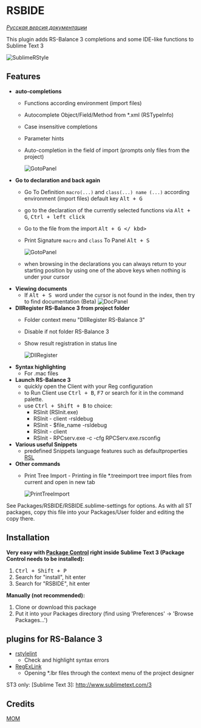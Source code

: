 # RSBIDE

*[Русская версия документации](readme_ru.md)*

This plugin adds RS-Balance 3 completions and some IDE-like functions to Sublime Text 3

![SublimeRStyle](https://raw.github.com/mom1/RSBIDE/master/screenshot/SublimeRStyle.jpg)

Features
------------

* **auto-completions** 
    * Functions according environment (import files)
    * Autocomplete Object/Field/Method from *.xml (RSTypeInfo)
    * Case insensitive completions
    * Parameter hints
    * Auto-completion in the field of import (prompts only files from the project)

        ![GotoPanel](https://raw.github.com/mom1/RSBIDE/master/screenshot/Completion_Import.jpg)
* **Go to declaration and back again**
    * Go To Definition  `macro(...)` and `class(...) name (...)` according environment (import files) default key <kbd>Alt + G</kbd>
    * go to the declaration of the currently selected functions via <kbd>Alt + G</kbd>, <kbd>Ctrl + left click</kbd>
    * Go to the file from the import <kbd> Alt + G </ kbd>
    * Print Signature `macro` and `class` To Panel <kbd>Alt + S</kbd> 

        ![GotoPanel](https://raw.github.com/mom1/RSBIDE/master/screenshot/GotoPanel.jpg)
    * when browsing in the declarations you can always return to your starting position by using one of the above keys when nothing is under your cursor
* **Viewing documents**
    * If <kbd> Alt + S </kbd> word under the cursor is not found in the index, then try to find documentation (Beta)
        ![DocPanel](https://raw.github.com/mom1/RSBIDE/master/screenshot/DocPanel.jpg)
* **DllRegister RS-Balance 3 from project folder**
    * Folder context menu "DllRegister RS-Balance 3"
    * Disable if not folder RS-Balance 3
    * Show result registration in status line
        
        ![DllRegister](https://raw.github.com/mom1/RSBIDE/master/screenshot/DllRegister_RS-Balance_3.jpg)
* **Syntax highlighting**
    * For .mac files
* **Launch RS-Balance 3**
    * quickly open the Client with your Reg configuration
    * to Run Client use <kbd>Ctrl + B</kbd>, <kbd>F7</kbd> or search for it in the command palette.
    * use <kbd>Ctrl + Shift + B</kbd> to choice:
        - RSInit (RSInit.exe)
        - RSInit - client -rsldebug
        - RSInit - $file_name -rsldebug
        - RSInit - client
        - RSInit - RPCserv.exe -c -cfg RPCServ.exe.rsconfig
* **Various useful Snippets**
    * predefined Snippets language features such as defaultproperties [RSL](http://wiki.rs-balance.ru/index.php/RSL)
* **Other commands**
    * Print Tree Import - Printing in file *.treeimport tree import files from current and open in new tab
    
        ![PrintTreeImport](https://raw.github.com/mom1/RSBIDE/master/screenshot/PrintTreeImport.jpg)

See Packages/RSBIDE/RSBIDE.sublime-settings for options. As with all ST packages, copy this file into your Packages/User folder and editing the copy there.

Installation
------------
**Very easy with [Package Control](http://wbond.net/sublime_packages/package_control) right inside Sublime Text 3 (Package Control needs to be installed):**

1.  <kbd>Ctrl + Shift + P</kbd>
2.  Search for "install", hit enter
3.  Search for "RSBIDE", hit enter

**Manually (not recommended):**

1.  Clone or download this package
2.  Put it into your Packages directory (find using 'Preferences' -> 'Browse Packages...')


## plugins for RS-Balance 3

 * [rstylelint](https://github.com/mom1/SublimeLinter-contrib-rstylelint)
    * Check and highlight syntax errors
 * [RegExLink](https://github.com/mom1/RegExLink)
    * Opening *.lbr files through the context menu of the project designer

ST3 only:
  [Sublime Text 3]: http://www.sublimetext.com/3

Credits
-----
[MOM](https://github.com/mom1)
